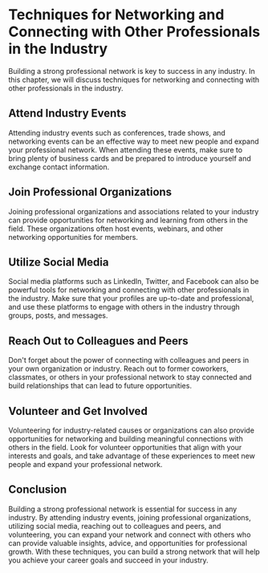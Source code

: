 Techniques for Networking and Connecting with Other Professionals in the Industry
====================================================================================================================================

Building a strong professional network is key to success in any industry. In this chapter, we will discuss techniques for networking and connecting with other professionals in the industry.

Attend Industry Events
----------------------

Attending industry events such as conferences, trade shows, and networking events can be an effective way to meet new people and expand your professional network. When attending these events, make sure to bring plenty of business cards and be prepared to introduce yourself and exchange contact information.

Join Professional Organizations
-------------------------------

Joining professional organizations and associations related to your industry can provide opportunities for networking and learning from others in the field. These organizations often host events, webinars, and other networking opportunities for members.

Utilize Social Media
--------------------

Social media platforms such as LinkedIn, Twitter, and Facebook can also be powerful tools for networking and connecting with other professionals in the industry. Make sure that your profiles are up-to-date and professional, and use these platforms to engage with others in the industry through groups, posts, and messages.

Reach Out to Colleagues and Peers
---------------------------------

Don't forget about the power of connecting with colleagues and peers in your own organization or industry. Reach out to former coworkers, classmates, or others in your professional network to stay connected and build relationships that can lead to future opportunities.

Volunteer and Get Involved
--------------------------

Volunteering for industry-related causes or organizations can also provide opportunities for networking and building meaningful connections with others in the field. Look for volunteer opportunities that align with your interests and goals, and take advantage of these experiences to meet new people and expand your professional network.

Conclusion
----------

Building a strong professional network is essential for success in any industry. By attending industry events, joining professional organizations, utilizing social media, reaching out to colleagues and peers, and volunteering, you can expand your network and connect with others who can provide valuable insights, advice, and opportunities for professional growth. With these techniques, you can build a strong network that will help you achieve your career goals and succeed in your industry.
